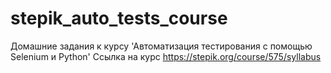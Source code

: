# stepik_auto_tests_course
Домашние задания к курсу 'Автоматизация тестирования с помощью Selenium и Python'
Ссылка на курс https://stepik.org/course/575/syllabus